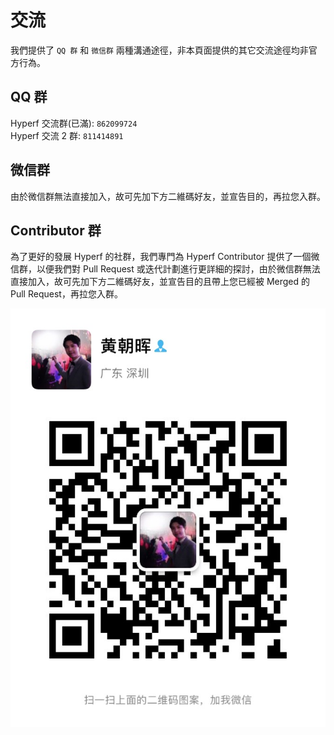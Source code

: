 # 交流

我們提供了 `QQ 群` 和 `微信群` 兩種溝通途徑，非本頁面提供的其它交流途徑均非官方行為。

## QQ 群

Hyperf 交流群(已滿): `862099724`   
Hyperf 交流 2 群: `811414891`

## 微信群

由於微信群無法直接加入，故可先加下方二維碼好友，並宣告目的，再拉您入群。

## Contributor 群

為了更好的發展 Hyperf 的社群，我們專門為 Hyperf Contributor 提供了一個微信群，以便我們對 Pull Request 或迭代計劃進行更詳細的探討，由於微信群無法直接加入，故可先加下方二維碼好友，並宣告目的且帶上您已經被 Merged 的 Pull Request，再拉您入群。

![wechat](./imgs/wechat.jpg ':size=375')
